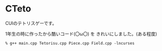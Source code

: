 # CTeto
CUIのテトリスゲーです。

1年生の時に作ったから酷いコード(〇ω〇)
を
きれいにしました。(ある程度)

`% g++ main.cpp Tetorisu.cpp Piece.cpp Field.cpp -lncurses`
